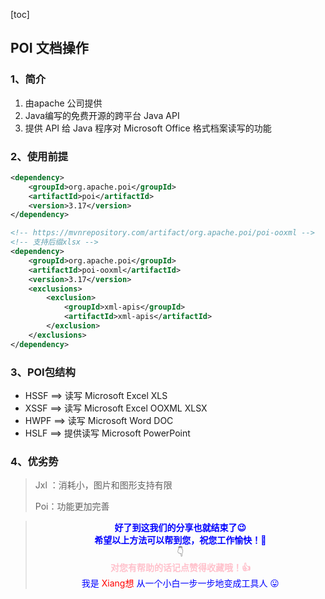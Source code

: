 [toc]

## POI 文档操作

### 1、简介

1. 由apache 公司提供
2. Java编写的免费开源的跨平台 Java API
3. 提供 API 给 Java 程序对 Microsoft Office 格式档案读写的功能

### 2、使用前提

```xml
<dependency>
    <groupId>org.apache.poi</groupId>
    <artifactId>poi</artifactId>
    <version>3.17</version>
</dependency>

<!-- https://mvnrepository.com/artifact/org.apache.poi/poi-ooxml -->
<!-- 支持后缀xlsx -->
<dependency>
    <groupId>org.apache.poi</groupId>
    <artifactId>poi-ooxml</artifactId>
    <version>3.17</version>
    <exclusions>
        <exclusion>
            <groupId>xml-apis</groupId>
            <artifactId>xml-apis</artifactId>
        </exclusion>
    </exclusions>
</dependency>
```

### 3、POI包结构

+ HSSF   ==>  读写 Microsoft Excel XLS
+ XSSF   ==>  读写 Microsoft Excel OOXML XLSX
+ HWPF    ==>  读写 Microsoft Word DOC
+ HSLF   ==> 提供读写 Microsoft PowerPoint

### 4、优劣势

> Jxl  ：消耗小，图片和图形支持有限
>
> Poi：功能更加完善

><center><b><font color=blue >好了到这我们的分享也就结束了😉</font></b></center>
>
><center><b><font color=blue >希望以上方法可以帮到您，祝您工作愉快！💖</font></b></center>
>
><center>👇</center>
><center><b><font color=pink >对您有帮助的话记点赞得收藏哦！👍</font></b></center>
><center><font color=blue>我是</font>       <font color=red>Xiang想</font>     <font color=blue>从一个小白一步一步地变成工具人 😛</font></center>